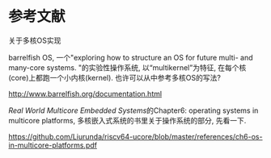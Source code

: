 # 参考文献

关于多核OS实现

barrelfish OS, 一个"exploring how to structure an OS for future multi- and many-core systems. "的实验性操作系统, 以“multikernel”为特征, 在每个核(core)上都跑一个小内核(kernel). 也许可以从中参考多核OS的写法?

http://www.barrelfish.org/documentation.html

*Real World Multicore Embedded Systems*的Chapter6: operating systems in multicore platforms, 多核嵌入式系统的书里关于操作系统的部分, 先看一下.

https://github.com/Liurunda/riscv64-ucore/blob/master/references/ch6-os-in-multicore-platforms.pdf